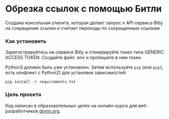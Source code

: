 # Обрезка ссылок с помощью Битли

Создана консольная утилита, которая делает запрос к API сервиса Bitly на сокращение ссылки и считает переходы по сокращенным ссылкам

### Как установить

Зарегистрируйтесь на сервисе Bitly и сгенерируйте токен типа GENERIC ACCESS TOKEN. Создайте файл .env и пропишите в нем токен 

Python3 должен быть уже установлен. 
Затем используйте `pip` (или `pip3`, есть конфликт с Python2) для установки зависимостей:
```
pip install -r requirements.txt
```

### Цель проекта

Код написан в образовательных целях на онлайн-курсе для веб-разработчиков [dvmn.org](https://dvmn.org/).